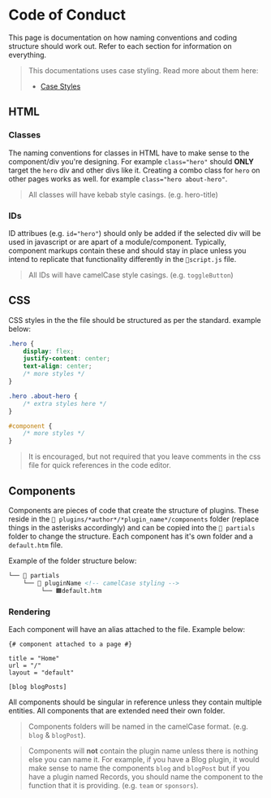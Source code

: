 # Code of Conduct

This page is documentation on how naming conventions and coding structure should work out. Refer to each section for information on everything.
> This documentations uses case styling. Read more about them here: 
> - [Case Styles](https://medium.com/better-programming/string-case-styles-camel-pascal-snake-and-kebab-case-981407998841)

## HTML

### Classes
The naming conventions for classes in HTML have to make sense to the component/div you're designing. For example `class="hero"` should __ONLY__ target the `hero` div and other divs like it. Creating a combo class for `hero` on other pages works as well. for example `class="hero about-hero"`. 

> All classes will have kebab style casings. (e.g. hero-title)


### IDs 
ID attribues (e.g. `id="hero"`) should only be added if the selected div will be used in javascript or are apart of a module/component. Typically, component markups contain these and should stay in place unless you intend to replicate that functionality differently in the `📄script.js` file. 

> All IDs will have camelCase style casings. (e.g. `toggleButton`)

## CSS
CSS styles in the the file should be structured as per the standard. example below: 

``` css
.hero {
    display: flex;
    justify-content: center;
    text-align: center;
    /* more styles */
}

.hero .about-hero {
    /* extra styles here */
}

#component {
    /* more styles */
}
```

> It is encouraged, but not required that you leave comments in the css file for quick references in the code editor. 


## Components

Components are pieces of code that create the structure of plugins. These reside in the `📁 plugins/*author*/*plugin_name*/components` folder (replace things in the asterisks accordingly) and can be copied into the `📁 partials` folder to change the structure. Each component has it's own folder and a `default.htm` file. 



Example of the folder structure below:

``` html
└── 📁 partials                      
    └── 📁 pluginName <!-- camelCase styling -->
         └── 🟧default.htm 
```

### Rendering

Each component will have an alias attached to the file. Example below:

``` twig
{# component attached to a page #}

title = "Home"
url = "/"
layout = "default"

[blog blogPosts]
```

 
All components should be singular in reference unless they contain multiple entities. All components that are extended need their own folder.

> Components folders will be named in the camelCase format. (e.g. `blog` & `blogPost`).


> Components will __not__ contain the plugin name unless there is nothing else you can name it. For example, if you have a Blog plugin, it would make sense to name the components `blog` and `blogPost` but if you have a plugin named Records, you should name the component to the function that it is providing. (e.g. `team` or `sponsors`). 


